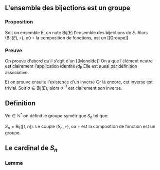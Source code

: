 ## L'ensemble des bijections est un groupe
### Proposition
Soit un ensemble $E$, on note $\text{Bij}(E)$ l'ensemble des bijections de $E$. Alors $(\text{Bij}(E), \circ)$, où $\circ$ la composition de fonctions, est un [[Groupe]]

### Preuve

On prouve d'abord qu'il s'agit d'un [[Monoïde]]
On a que l'élément neutre est clairement l'application identité $Id_E$
Elle est aussi par définition associative.

Et on prouve ensuite l'existence d'un inverse
Or là encore, cet inverse est trivial.
Soit $\sigma \in \text{Bij}(E)$, alors $\sigma^{-1}$ est clairement son inverse.

## Définition

$\forall n \in \mathbb{N}^*$ on définit le groupe symétrique $S_n$ tel que:

$S_n = \text{Bij}([1, n])$. Le couple $(S_n, \circ)$, où $\circ$ est la composition de fonction est un groupe. 

## Le cardinal de $S_n$
### Lemme
